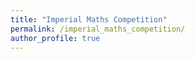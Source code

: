 ```yaml
---
title: "Imperial Maths Competition"
permalink: /imperial_maths_competition/
author_profile: true
---
```


<!DOCTYPE html>
<html>
<head>
    <style>
        .progress-container {
            display: flex;
            flex-direction: column;
            width: 300px;
        }

        .progress-bar {
            display: flex;
            justify-content: space-between;
            align-items: center;
            margin-bottom: 10px;
        }

        .progress-label {
            flex: 1;
            padding-right: 10px;
        }

        .progress-bar-fill {
            flex: 4;
            height: 20px;
            background-color: #007bff;
        }
    </style>
</head>
<body>
    <div class="progress-container">
        <div class="progress-bar">
            <div class="progress-label">Speech Processing</div>
            <div class="progress-bar-fill" style="width: 80%;"></div>
        </div>
        <div class="progress-bar">
            <div class="progress-label">Predictive Modeling</div>
            <div class="progress-bar-fill" style="width: 90%;"></div>
        </div>
        <div class="progress-bar">
            <div class="progress-label">Clustering Modeling</div>
            <div class="progress-bar-fill" style="width: 85%;"></div>
        </div>
        <div class="progress-bar">
            <div class="progress-label">Data Visualization</div>
            <div class="progress-bar-fill" style="width: 95%;"></div>
        </div>
    </div>
</body>
</html>
